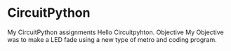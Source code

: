 # CircuitPython
My CircuitPython assignments
Hello Circuitpyhton. 
Objective
My Objective was to make a LED fade using a new type of metro and coding program. 
